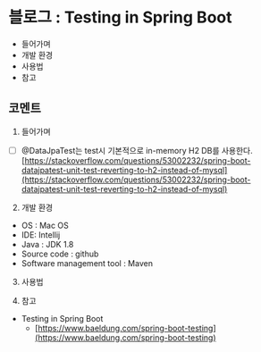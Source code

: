 # 블로그 : Testing in Spring Boot
* 들어가며
* 개발 환경
* 사용법
* 참고

**코멘트**
-

1. 들어가며

- [ ] @DataJpaTest는 test시 기본적으로 in-memory H2 DB를 사용한다.
[https://stackoverflow.com/questions/53002232/spring-boot-datajpatest-unit-test-reverting-to-h2-instead-of-mysql](https://stackoverflow.com/questions/53002232/spring-boot-datajpatest-unit-test-reverting-to-h2-instead-of-mysql)

2. 개발 환경

* OS : Mac OS
* IDE: Intellij
* Java : JDK 1.8
* Source code : github
* Software management tool : Maven

3. 사용법

4. 참고

* Testing in Spring Boot
	* [https://www.baeldung.com/spring-boot-testing](https://www.baeldung.com/spring-boot-testing)